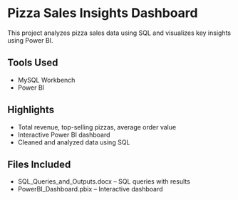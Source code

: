 # Pizza Sales Insights Dashboard

This project analyzes pizza sales data using SQL and visualizes key insights using Power BI.

## Tools Used
- MySQL Workbench
- Power BI

## Highlights
- Total revenue, top-selling pizzas, average order value
- Interactive Power BI dashboard
- Cleaned and analyzed data using SQL

## Files Included
- SQL_Queries_and_Outputs.docx – SQL queries with results
- PowerBI_Dashboard.pbix – Interactive dashboard

